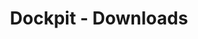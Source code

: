 ---
title: Dockpit - Downloads
template: responsive_download.html
text: Below are all available downloads for the latest version of Dockpit. Please download the proper package for your operating system and architecture.
---